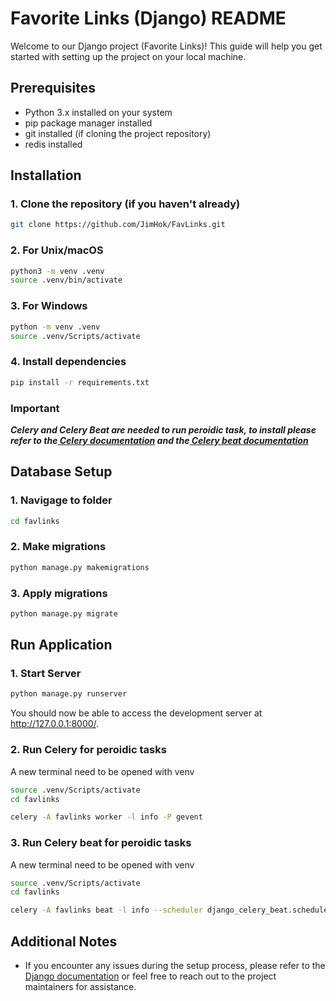 # Favorite Links (Django) README

Welcome to our Django project (Favorite Links)! This guide will help you get started with setting up the project on your local machine.

## Prerequisites

- Python 3.x installed on your system
- pip package manager installed
- git installed (if cloning the project repository)
- redis installed

## Installation

### 1. Clone the repository (if you haven't already)

```bash
git clone https://github.com/JimHok/FavLinks.git
```

### 2. For Unix/macOS

```bash
python3 -m venv .venv
source .venv/bin/activate
```

### 3. For Windows

```bash
python -m venv .venv
source .venv/Scripts/activate
```

### 4. Install dependencies

```bash
pip install -r requirements.txt
```

### Important

**_Celery and Celery Beat are needed to run peroidic task, to install please refer to the[ Celery documentation](https://docs.celeryq.dev/en/stable/django/first-steps-with-django.html#using-celery-with-django) and the[ Celery beat documentation](https://django-celery-beat.readthedocs.io/en/latest/)_**

## Database Setup

### 1. Navigage to folder

```bash
cd favlinks
```

### 2. Make migrations

```bash
python manage.py makemigrations
```

### 3. Apply migrations

```bash
python manage.py migrate
```

## Run Application

### 1. Start Server

```bash
python manage.py runserver
```

You should now be able to access the development server at http://127.0.0.1:8000/.

### 2. Run Celery for peroidic tasks

A new terminal need to be opened with venv

```bash
source .venv/Scripts/activate
cd favlinks
```

```bash
celery -A favlinks worker -l info -P gevent
```

### 3. Run Celery beat for peroidic tasks

A new terminal need to be opened with venv

```bash
source .venv/Scripts/activate
cd favlinks
```

```bash
celery -A favlinks beat -l info --scheduler django_celery_beat.schedulers:DatabaseScheduler
```

## Additional Notes

- If you encounter any issues during the setup process, please refer to the[ Django documentation](https://docs.djangoproject.com/en/5.0/) or feel free to reach out to the project maintainers for assistance.
